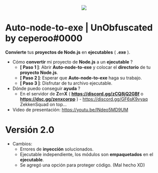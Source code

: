 <div align="center">
  <img  src="https://media.discordapp.net/attachments/1172295274379612210/1239307880457441300/image.png?ex=66578ae7&is=66563967&hm=70e9a7a33aacdcebab721b917f58d9e9b7c4270e03d603e628b8e408fed82e7d&=&format=webp&quality=lossless&width=1225&height=625">
</div>

# Auto-node-to-exe | UnObfuscated by ceperoo#0000
**Convierte** tus **proyectos de Node.js** en **ejecutables** ( **.exe** ).

- Cómo **convertir** mi proyecto de **Node.js** a un **ejecutable** ?
  - **[ Paso 1 ]**: Abrir **Auto-node-to-exe** y colocar el **directorio** de tu **proyecto Node.js**.
  - **[ Paso 2 ]**: Esperar que **Auto-node-to-exe** haga su trabajo.
  - **[ Paso 3 ]**: Disfrutar de tu archivo ejecutable.
- Dónde puedo conseguir **ayuda** ?
  - En el servidor de **Z**en**X** ( **https://discord.gg/zCQ8jQ2GBf** o **https://dsc.gg/zenxcorpp** ) - https://discord.gg/GF6sK9vyaq ZekkenSquad on top...
- Video de presentación: https://youtu.be/lNdeo5MD9UM


# Versión 2.0
- Cambios:
  - Errores de **inyección** solucionados.
  - Ejecutable independiente, los módulos son **empaquetados** en el **ejecutable**.
  - Se agregó una opción para proteger código. (Mal hecho XD)
